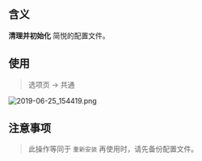 含义
--

**清理并初始化** 简悦的配置文件。

使用
--
> 选项页 → 共通

![2019-06-25_154419.png](https://s1.ax1x.com/2022/11/10/zpjK81.png)

注意事项
--

> 此操作等同于 `重新安装` 再使用时，请先备份配置文件。

